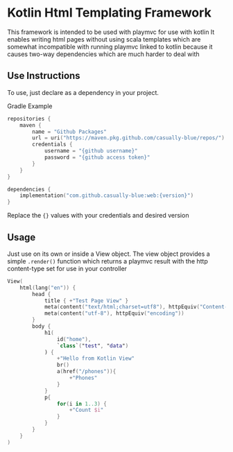 # Kotlin Html Templating Framework
This framework is intended to be used with playmvc for use with kotlin
It enables writing html pages without using scala templates which
are somewhat incompatible with running playmvc linked to kotlin because it causes two-way dependencies
which are much harder to deal with

## Use Instructions
To use, just declare as a dependency in your project.

Gradle Example
```kotlin
repositories {
    maven {
        name = "Github Packages"
        url = uri("https://maven.pkg.github.com/casually-blue/repos/")
        credentials {
            username = "{github username}"
            password = "{github access token}"
        }
    }
}

dependencies {
    implementation("com.github.casually-blue:web:{version}")
}
```
Replace the `{}` values with your credentials and desired version

## Usage
Just use on its own or inside a View object. The view object provides a simple `.render()` function which returns a playmvc result with the http content-type set for use in your controller
```kotlin
View(
    html(lang("en")) {
        head {
            title { +"Test Page View" }
            meta(content("text/html;charset=utf8"), httpEquiv("Content-Type"))
            meta(content("utf-8"), httpEquiv("encoding"))
        }
        body {
            h1(
                id("home"),
                `class`("test", "data")
            ) {
                +"Hello from Kotlin View"
                br()
                a(href("/phones")){
                    +"Phones"
                }
            }
            p{
                for(i in 1..3) {
                    +"Count $i"
                }
            }
        }
    }
)
```
